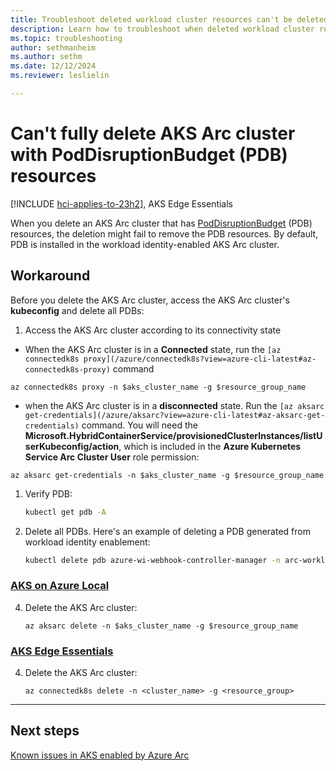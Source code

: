 ```yaml
---
title: Troubleshoot deleted workload cluster resources can't be deleted
description: Learn how to troubleshoot when deleted workload cluster resources can't be deleted.
ms.topic: troubleshooting
author: sethmanheim
ms.author: sethm
ms.date: 12/12/2024
ms.reviewer: leslielin

---
```


# Can't fully delete AKS Arc cluster with PodDisruptionBudget (PDB) resources

[!INCLUDE [hci-applies-to-23h2](includes/hci-applies-to-23h2.md)], AKS Edge Essentials

When you delete an AKS Arc cluster that has [PodDisruptionBudget](https://kubernetes.io/docs/tasks/run-application/configure-pdb/) (PDB) resources, the deletion might fail to remove the PDB resources. By default, PDB is installed in the workload identity-enabled AKS Arc cluster.

## Workaround

Before you delete the AKS Arc cluster, access the AKS Arc cluster's **kubeconfig** and delete all PDBs:

1. Access the AKS Arc cluster according to its connectivity state
  - When the AKS Arc cluster is in a **Connected** state, run the `[az connectedk8s proxy](/azure/connectedk8s?view=azure-cli-latest#az-connectedk8s-proxy)` command

   ```azurecli
   az connectedk8s proxy -n $aks_cluster_name -g $resource_group_name 
   ```
   
   - when the AKS Arc cluster is in a **disconnected** state. Run the `[az aksarc get-credentials](/azure/aksarc?view=azure-cli-latest#az-aksarc-get-credentials)` command. You will need the **Microsoft.HybridContainerService/provisionedClusterInstances/listUserKubeconfig/action**, which is included in the **Azure Kubernetes Service Arc Cluster User** role permission:
   ```azurecli
   az aksarc get-credentials -n $aks_cluster_name -g $resource_group_name
   ```

1. Verify PDB:

   ```bash
   kubectl get pdb -A 
   ```

1. Delete all PDBs. Here's an example of deleting a PDB generated from workload identity enablement:

    ```bash
    kubectl delete pdb azure-wi-webhook-controller-manager -n arc-workload-identity 
    ```

### [AKS on Azure Local](#tab/aks-on-azure-local)

4. Delete the AKS Arc cluster:

    ```azurecli
    az aksarc delete -n $aks_cluster_name -g $resource_group_name
    ```

### [AKS Edge Essentials](#tab/aks-edge-essentials)

4. Delete the AKS Arc cluster:

    ```azurecli
    az connectedk8s delete -n <cluster_name> -g <resource_group>
    ```

---

## Next steps

[Known issues in AKS enabled by Azure Arc](aks-known-issues.md)

